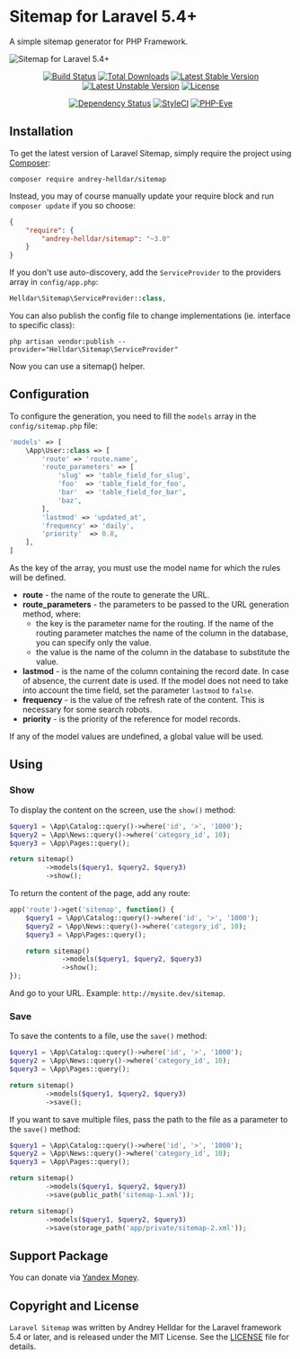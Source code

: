 # Sitemap for Laravel 5.4+

A simple sitemap generator for PHP Framework.

![Sitemap for Laravel 5.4+](https://user-images.githubusercontent.com/10347617/36281384-866335d6-12ae-11e8-92ec-c29bc879c213.png)

<p align="center">
<a href="https://travis-ci.org/andrey-helldar/sitemap"><img src="https://travis-ci.org/andrey-helldar/sitemap.svg?branch=master&style=flat-square" alt="Build Status" /></a>
<a href="https://packagist.org/packages/andrey-helldar/sitemap"><img src="https://img.shields.io/packagist/dt/andrey-helldar/sitemap.svg?style=flat-square" alt="Total Downloads" /></a>
<a href="https://packagist.org/packages/andrey-helldar/sitemap"><img src="https://poser.pugx.org/andrey-helldar/sitemap/v/stable?format=flat-square" alt="Latest Stable Version" /></a>
<a href="https://packagist.org/packages/andrey-helldar/sitemap"><img src="https://poser.pugx.org/andrey-helldar/sitemap/v/unstable?format=flat-square" alt="Latest Unstable Version" /></a>
<a href="https://github.com/andrey-helldar/sitemap"><img src="https://poser.pugx.org/andrey-helldar/sitemap/license?format=flat-square" alt="License" /></a>
</p>


<p align="center">
<a href="https://www.versioneye.com/php/andrey-helldar:sitemap/dev-master"><img src="https://www.versioneye.com/php/andrey-helldar:sitemap/dev-master/badge?style=flat-square" alt="Dependency Status" /></a>
<a href="https://styleci.io/repos/45746985"><img src="https://styleci.io/repos/75637284/shield" alt="StyleCI" /></a>
<a href="https://php-eye.com/package/andrey-helldar/sitemap"><img src="https://php-eye.com/badge/andrey-helldar/sitemap/tested.svg?style=flat" alt="PHP-Eye" /></a>
</p>


## Installation

To get the latest version of Laravel Sitemap, simply require the project using [Composer](https://getcomposer.org):

```
composer require andrey-helldar/sitemap
```

Instead, you may of course manually update your require block and run `composer update` if you so choose:

```json
{
    "require": {
        "andrey-helldar/sitemap": "~3.0"
    }
}
```

If you don't use auto-discovery, add the `ServiceProvider` to the providers array in `config/app.php`:

```php
Helldar\Sitemap\ServiceProvider::class,
```

You can also publish the config file to change implementations (ie. interface to specific class):

```
php artisan vendor:publish --provider="Helldar\Sitemap\ServiceProvider"
```

Now you can use a sitemap() helper.


## Configuration

To configure the generation, you need to fill the `models` array in the `config/sitemap.php` file:

```php
'models' => [
    \App\User::class => [
        'route' => 'route.name',
        'route_parameters' => [
            'slug' => 'table_field_for_slug',
            'foo'  => 'table_field_for_foo',
            'bar'  => 'table_field_for_bar',
            'baz',
        ],
        'lastmod' => 'updated_at',
        'frequency' => 'daily',
        'priority'  => 0.8,
    ],
]
```

As the key of the array, you must use the model name for which the rules will be defined.

 * **route** - the name of the route to generate the URL.
 * **route_parameters** - the parameters to be passed to the URL generation method, where:
    * the key is the parameter name for the routing. If the name of the routing parameter matches the name of the column in the database, you can specify only the value.
    * the value is the name of the column in the database to substitute the value.
 * **lastmod** - is the name of the column containing the record date. In case of absence, the current date is used. If the model does not need to take into account the time field, set the parameter `lastmod` to `false`.
 * **frequency** - is the value of the refresh rate of the content. This is necessary for some search robots.
 * **priority** - is the priority of the reference for model records.

If any of the model values are undefined, a global value will be used.


## Using

### Show

To display the content on the screen, use the `show()` method:

```php
$query1 = \App\Catalog::query()->where('id', '>', '1000');
$query2 = \App\News::query()->where('category_id', 10);
$query3 = \App\Pages::query();

return sitemap()
         ->models($query1, $query2, $query3)
         ->show();
```

To return the content of the page, add any route:
```php
app('route')->get('sitemap', function() {
    $query1 = \App\Catalog::query()->where('id', '>', '1000');
    $query2 = \App\News::query()->where('category_id', 10);
    $query3 = \App\Pages::query();

    return sitemap()
             ->models($query1, $query2, $query3)
             ->show();
});
```

And go to your URL. Example: `http://mysite.dev/sitemap`.

### Save

To save the contents to a file, use the `save()` method:

```php
$query1 = \App\Catalog::query()->where('id', '>', '1000');
$query2 = \App\News::query()->where('category_id', 10);
$query3 = \App\Pages::query();

return sitemap()
         ->models($query1, $query2, $query3)
         ->save();
```

If you want to save multiple files, pass the path to the file as a parameter to the `save()` method:

```php
$query1 = \App\Catalog::query()->where('id', '>', '1000');
$query2 = \App\News::query()->where('category_id', 10);
$query3 = \App\Pages::query();

return sitemap()
         ->models($query1, $query2, $query3)
         ->save(public_path('sitemap-1.xml'));

return sitemap()
         ->models($query1, $query2, $query3)
         ->save(storage_path('app/private/sitemap-2.xml'));
```


## Support Package

You can donate via [Yandex Money](https://money.yandex.ru/quickpay/shop-widget?account=410012608840929&quickpay=shop&payment-type-choice=on&mobile-payment-type-choice=on&writer=seller&targets=Andrey+Helldar%3A+Open+Source+Projects&targets-hint=&default-sum=&button-text=04&mail=on&successURL=).


## Copyright and License

`Laravel Sitemap` was written by Andrey Helldar for the Laravel framework 5.4 or later, and is released under the MIT License. See the [LICENSE](LICENSE) file for details.
